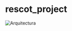 # rescot_project


![Arquitectura](https://user-images.githubusercontent.com/70305826/164994803-e974a94c-83d9-4dc0-aae4-c424b35b9ea7.png)
